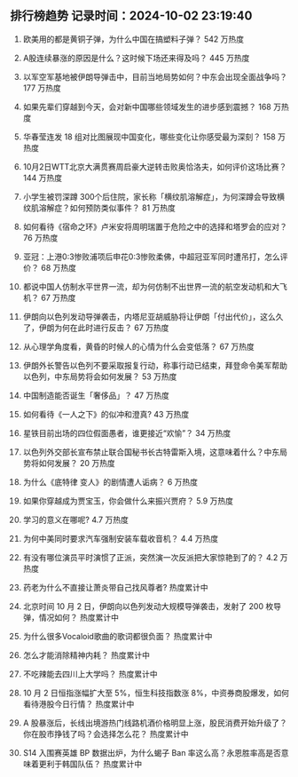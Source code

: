 
## 排行榜趋势 记录时间：2024-10-02 23:19:40
  
  1. 欧美用的都是黄铜子弹，为什么中国在搞塑料子弹？ 542 万热度
    
  2. A股连续暴涨的原因是什么？这时候下场还来得及吗？ 445 万热度
    
  3. 以军空军基地被伊朗导弹击中，目前当地局势如何？中东会出现全面战争吗？ 177 万热度
    
  4. 如果先辈们穿越到今天，会对新中国哪些领域发生的进步感到震撼？ 168 万热度
    
  5. 华春莹连发 18 组对比图展现中国变化，哪些变化让你感受最为深刻？ 158 万热度
    
  6. 10月2日WTT北京大满贯赛周启豪大逆转击败奥恰洛夫，如何评价这场比赛？ 144 万热度
    
  7. 小学生被罚深蹲 300个后住院，家长称「横纹肌溶解症」，为何深蹲会导致横纹肌溶解症？如何预防类似事件？ 81 万热度
    
  8. 如何看待《宿命之环》卢米安将周明瑞置于危险之中的选择和塔罗会的应对？ 76 万热度
    
  9. 亚冠：上港0:3惨败浦项后申花0:3惨败柔佛，中超冠亚军同时遭吊打，怎么评价？ 68 万热度
    
  10. 都说中国人仿制水平世界一流，却为何仿制不出世界一流的航空发动机和大飞机？ 67 万热度
    
  11. 伊朗向以色列发动导弹袭击，内塔尼亚胡威胁将让伊朗「付出代价」，这么久了，伊朗为何在此时进行反击？ 67 万热度
    
  12. 从心理学角度看，黄昏的时候人的心情为什么会变低落？ 67 万热度
    
  13. 伊朗外长警告以色列不要采取报复行动，称事行动已结束，拜登命令美军帮助以色列，中东局势将会如何发展？ 53 万热度
    
  14. 中国制造能否诞生「奢侈品」？ 47 万热度
    
  15. 如何看待《一人之下》的似冲和澄真? 43 万热度
    
  16. 星铁目前出场的四位假面愚者，谁更接近“欢愉”？ 34 万热度
    
  17. 以色列外交部长宣布禁止联合国秘书长古特雷斯入境，这意味着什么？中东局势将如何发展？ 20 万热度
    
  18. 为什么《底特律 变人》的剧情遭人诟病？ 6 万热度
    
  19. 如果你穿越成为贾宝玉，你会做什么来振兴贾府？ 5.9 万热度
    
  20. 学习的意义在哪呢? 4.7 万热度
    
  21. 为何中美同时要求汽车强制安装车载收音机？ 4.4 万热度
    
  22. 有没有哪位演员平时演惯了正派，突然演一次反派把大家惊艳到了的？ 4.2 万热度
    
  23. 药老为什么不直接让萧炎带自己找风尊者? 热度累计中
    
  24. 北京时间 10 月 2 日，伊朗向以色列发动大规模导弹袭击，发射了 200 枚导弹，情况如何？ 热度累计中
    
  25. 为什么很多Vocaloid歌曲的歌词都很负面？ 热度累计中
    
  26. 怎么才能消除精神内耗？ 热度累计中
    
  27. 不吃辣能去四川上大学吗？ 热度累计中
    
  28. 10 月 2 日恒指涨幅扩大至 5%，恒生科技指数涨 8%，中资券商股爆发，如何看待港股今日行情？ 热度累计中
    
  29. A 股暴涨后，长线出境游热门线路机酒价格明显上涨，股民消费开始升级了？你在股市挣钱了吗？会选择怎么花？ 热度累计中
    
  30. S14 入围赛英雄 BP 数据出炉，为什么蝎子 Ban 率这么高？永恩胜率高是否意味着更利于韩国队伍？ 热度累计中
    